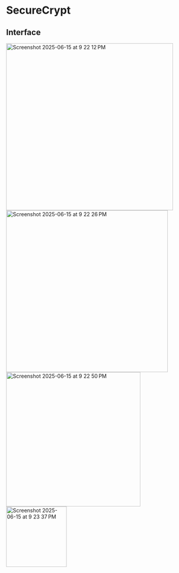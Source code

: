 # SecureCrypt

## Interface

<img width="450" alt="Screenshot 2025-06-15 at 9 22 12 PM" src="https://github.com/user-attachments/assets/3e55b8c0-3e15-434f-9510-5cf82f47b5a6" />

<img width="436" alt="Screenshot 2025-06-15 at 9 22 26 PM" src="https://github.com/user-attachments/assets/4bdabb27-5037-4957-88bd-5a96ff0c3171" />
<img width="362" alt="Screenshot 2025-06-15 at 9 22 50 PM" src="https://github.com/user-attachments/assets/229ae6c2-6be9-4908-9055-6bd6f00cc587" />
<img width="163" alt="Screenshot 2025-06-15 at 9 23 37 PM" src="https://github.com/user-attachments/assets/94f0c503-f77f-4794-8461-25107658e179" />
